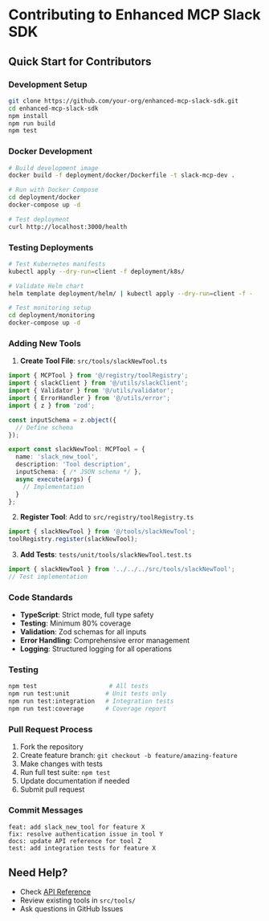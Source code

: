 # Contributing to Enhanced MCP Slack SDK

## Quick Start for Contributors

### Development Setup
```bash
git clone https://github.com/your-org/enhanced-mcp-slack-sdk.git
cd enhanced-mcp-slack-sdk
npm install
npm run build
npm test
```

### Docker Development
```bash
# Build development image
docker build -f deployment/docker/Dockerfile -t slack-mcp-dev .

# Run with Docker Compose
cd deployment/docker
docker-compose up -d

# Test deployment
curl http://localhost:3000/health
```

### Testing Deployments
```bash
# Test Kubernetes manifests
kubectl apply --dry-run=client -f deployment/k8s/

# Validate Helm chart
helm template deployment/helm/ | kubectl apply --dry-run=client -f -

# Test monitoring setup
cd deployment/monitoring
docker-compose up -d
```

### Adding New Tools

1. **Create Tool File**: `src/tools/slackNewTool.ts`
```typescript
import { MCPTool } from '@/registry/toolRegistry';
import { slackClient } from '@/utils/slackClient';
import { Validator } from '@/utils/validator';
import { ErrorHandler } from '@/utils/error';
import { z } from 'zod';

const inputSchema = z.object({
  // Define schema
});

export const slackNewTool: MCPTool = {
  name: 'slack_new_tool',
  description: 'Tool description',
  inputSchema: { /* JSON schema */ },
  async execute(args) {
    // Implementation
  }
};
```

2. **Register Tool**: Add to `src/registry/toolRegistry.ts`
```typescript
import { slackNewTool } from '@/tools/slackNewTool';
toolRegistry.register(slackNewTool);
```

3. **Add Tests**: `tests/unit/tools/slackNewTool.test.ts`
```typescript
import { slackNewTool } from '../../../src/tools/slackNewTool';
// Test implementation
```

### Code Standards

- **TypeScript**: Strict mode, full type safety
- **Testing**: Minimum 80% coverage
- **Validation**: Zod schemas for all inputs
- **Error Handling**: Comprehensive error management
- **Logging**: Structured logging for all operations

### Testing
```bash
npm test                    # All tests
npm run test:unit          # Unit tests only
npm run test:integration   # Integration tests
npm run test:coverage      # Coverage report
```

### Pull Request Process

1. Fork the repository
2. Create feature branch: `git checkout -b feature/amazing-feature`
3. Make changes with tests
4. Run full test suite: `npm test`
5. Update documentation if needed
6. Submit pull request

### Commit Messages
```
feat: add slack_new_tool for feature X
fix: resolve authentication issue in tool Y
docs: update API reference for tool Z
test: add integration tests for feature X
```

## Need Help?

- Check [API Reference](API_REFERENCE.md)
- Review existing tools in `src/tools/`
- Ask questions in GitHub Issues
